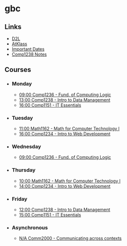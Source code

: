 # gbc

## Links
- [D2L](https://learn.georgebrown.ca)
- [AtKlass](https://app.atklass.com)
- [Important Dates](https://www.georgebrown.ca/current-students/important-dates?term=27246&category=131)
- [Comp1238 Notes](comp1238.md)

## Courses

  * ### Monday
     * [09:00 Comp1236 - Fund. of Computing Logic](https://learn.georgebrown.ca/d2l/home/416378)
     * [13:00 Comp1238 - Intro to Data Management](https://learn.georgebrown.ca/d2l/home/412494)
     * [16:00 Comp1151 - IT Essentials](https://learn.georgebrown.ca/d2l/home/408347)
  * ### Tuesday
     * [11:00 Math1162 - Math for Computer Technology I](https://learn.georgebrown.ca/d2l/home/405827)
     * [16:00 Comp1234 - Intro to Web Development](https://learn.georgebrown.ca/d2l/home/416183)
  * ### Wednesday
     * [09:00 Comp1236 - Fund. of Computing Logic](https://learn.georgebrown.ca/d2l/home/416378)
  * ### Thursday
     * [10:00 Math1162 - Math for Computer Technology I](https://learn.georgebrown.ca/d2l/home/405827)
     * [14:00 Comp1234 - Intro to Web Development](https://learn.georgebrown.ca/d2l/home/416183)
  * ### Friday
    * [12:00 Comp1238 - Intro to Data Management](https://learn.georgebrown.ca/d2l/home/412494)
    * [15:00 Comp1151 - IT Essentials](https://learn.georgebrown.ca/d2l/home/408347)
  * ### Asynchronous
    * [N/A Comm2000 - Communicating across contexts](https://learn.georgebrown.ca/d2l/home/419814)
  
